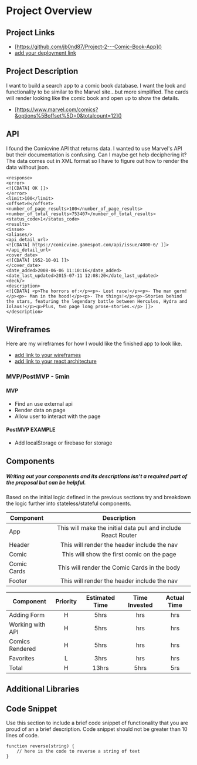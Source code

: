 # Project Overview

## Project Links

- [https://github.com/jb0nd87/Project-2---Comic-Book-App]()
- [add your deployment link]()

## Project Description

I want to build a search app to a comic book database. I want the look and functionality to be similar to the Marvel site...but more simplified. The cards will render looking like the comic book and open up to show the details.

- [https://www.marvel.com/comics?&options%5Boffset%5D=0&totalcount=12]()

## API

I found the Comicvine API that returns data. I wanted to use Marvel's API but their documentation is confusing. Can I maybe get help deciphering it? The  data comes out in XML format so I have to figure out how to render the data without json.

```
<response>
<error>
<![CDATA[ OK ]]>
</error>
<limit>100</limit>
<offset>0</offset>
<number_of_page_results>100</number_of_page_results>
<number_of_total_results>753407</number_of_total_results>
<status_code>1</status_code>
<results>
<issue>
<aliases/>
<api_detail_url>
<![CDATA[ https://comicvine.gamespot.com/api/issue/4000-6/ ]]>
</api_detail_url>
<cover_date>
<![CDATA[ 1952-10-01 ]]>
</cover_date>
<date_added>2008-06-06 11:10:16</date_added>
<date_last_updated>2015-07-11 12:08:20</date_last_updated>
<deck/>
<description>
<![CDATA[ <p>The horrors of:</p><p>- Lost race!</p><p>- The man germ!</p><p>- Man in the hood!</p><p>- The things!</p><p>-Stories behind the stars, featuring the legendary battle between Hercules, Hydra and Iolaus!</p><p>Plus, two page long prose-stories.</p> ]]>
</description>
```


## Wireframes

Here are my wireframes for how I would like the finished app to look like.

- [add link to your wireframes]()
- [add link to your react architecture]()


### MVP/PostMVP - 5min

<!-- The functionality will then be divided into two separate lists: MPV and PostMVP.  Carefully decided what is placed into your MVP as the client will expect this functionality to be implemented upon project completion.   -->

#### MVP
- Find an use external api 
- Render data on page 
- Allow user to interact with the page

#### PostMVP EXAMPLE

- Add localStorage or firebase for storage

## Components
##### Writing out your components and its descriptions isn't a required part of the proposal but can be helpful.

Based on the initial logic defined in the previous sections try and breakdown the logic further into stateless/stateful components. 

| Component | Description | 
| --- | :---: |  
| App | This will make the initial data pull and include React Router| 
| Header | This will render the header include the nav | 
| Comic | This will show the first comic on the page |
| Comic Cards | This will render the Comic Cards in the body |
| Footer | This will render the header include the nav | 


<!-- Time frames are also key in the development cycle.  You have limited time to code all phases of the game.  Your estimates can then be used to evalute game possibilities based on time needed and the actual time you have before game must be submitted. It's always best to pad the time by a few hours so that you account for the unknown so add and additional hour or two to each component to play it safe. Also, put a gif at the top of your Readme before you pitch, and you'll get a panda prize. -->

| Component | Priority | Estimated Time | Time Invested | Actual Time |
| --- | :---: |  :---: | :---: | :---: |
| Adding Form | H | 5hrs| hrs | hrs |
| Working with API | H | 5hrs| hrs | hrs |
| Comics Rendered | H | 5hrs | hrs | hrs |
| Favorites | L | 3hrs | hrs | hrs |
| Total | H | 13hrs| 5hrs | 5rs |

## Additional Libraries
 <!-- Use this section to list all supporting libraries and thier role in the project such as Axios, ReactStrap, D3, etc.  -->

## Code Snippet

Use this section to include a brief code snippet of functionality that you are proud of an a brief description.  Code snippet should not be greater than 10 lines of code. 

```
function reverse(string) {
	// here is the code to reverse a string of text
}
```
